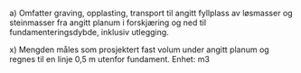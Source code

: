 a) Omfatter graving, opplasting, transport til angitt fyllplass av løsmasser og steinmasser fra angitt planum i forskjæring og ned til fundamenteringsdybde, inklusiv utlegging.

x) Mengden måles som prosjektert fast volum under angitt planum og regnes til en linje 0,5 m utenfor fundament. Enhet: m3


